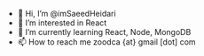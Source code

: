 - 👋 Hi, I’m @imSaeedHeidari
- 👀 I’m interested in React
- 🌱 I’m currently learning React, Node, MongoDB
- 📫 How to reach me zoodca {at} gmail [dot] com

<!---
imSaeedHeidari/imSaeedHeidari is a ✨ special ✨ repository because its `README.md` (this file) appears on your GitHub profile.
You can click the Preview link to take a look at your changes.
--->
